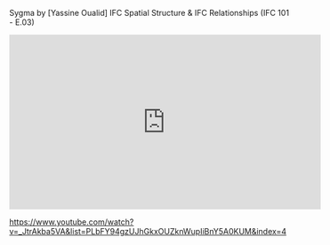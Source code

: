 
Sygma by [Yassine Oualid]
IFC Spatial Structure & IFC Relationships (IFC 101 - E.03)

<iframe width="560" height="315" src="https://www.youtube.com/embed/_JtrAkba5VA?si=hfSa2Qtb5S244aYg" title="YouTube video player" frameborder="0" allow="accelerometer; autoplay; clipboard-write; encrypted-media; gyroscope; picture-in-picture; web-share" referrerpolicy="strict-origin-when-cross-origin" allowfullscreen></iframe>

https://www.youtube.com/watch?v=_JtrAkba5VA&list=PLbFY94gzUJhGkxOUZknWupIiBnY5A0KUM&index=4
